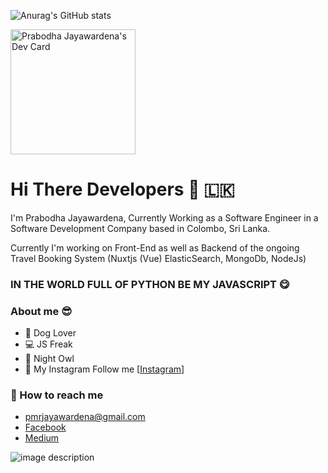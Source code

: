 
![Anurag's GitHub stats](https://github-readme-stats.vercel.app/api?username=pmrjayawardena&show_icons=true&theme=radical)

<a href="https://app.daily.dev/pmrjayawardena"><img src="https://api.daily.dev/devcards/270663126ece47a8a5709a1ae6d6684b.png?r=vqz" width="200" alt="Prabodha Jayawardena's Dev Card"/></a>


# Hi There Developers 👋 🇱🇰

I'm Prabodha Jayawardena, Currently Working as a Software Engineer in a Software Development Company based in Colombo, Sri Lanka.

Currently I'm working on Front-End as well as Backend of the ongoing Travel Booking System (Nuxtjs (Vue) ElasticSearch, MongoDb, NodeJs)

### IN THE WORLD FULL OF PYTHON BE MY JAVASCRIPT 😋

### About me 😎

- 🐶 Dog Lover
- 💻 JS Freak
- ‍👤 Night Owl
- 📸 My Instagram Follow me [[Instagram](https://www.instagram.com/prabodha_j)]

### 📮 How to reach me

- [pmrjayawardena@gmail.com](mailto:pmrjayawardena@gmail.com)
- [Facebook](https://www.facebook.com/dev.prabodha)
- [Medium](https://medium.com/@pmrjayawardena)

![image description](https://user-images.githubusercontent.com/3369400/133268513-5bfe2f93-4402-42c9-a403-81c9e86934b6.jpeg)
